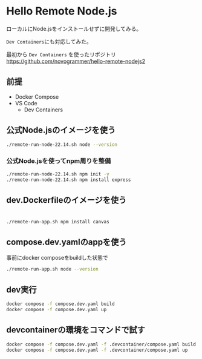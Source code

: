 # Hello Remote Node.js

ローカルにNode.jsをインストールせずに開発してみる。

`Dev Containers`にも対応してみた。

最初から `Dev Containers` を使ったリポジトリ
https://github.com/novogrammer/hello-remote-nodejs2

## 前提
+ Docker Compose
+ VS Code
  + Dev Containers


## 公式Node.jsのイメージを使う
```bash
./remote-run-node-22.14.sh node --version
```

### 公式Node.jsを使ってnpm周りを整備
```bash
./remote-run-node-22.14.sh npm init -y
./remote-run-node-22.14.sh npm install express

```

## dev.Dockerfileのイメージを使う
### 

```bash

./remote-run-app.sh npm install canvas
```

## compose.dev.yamlのappを使う
事前にdocker composeをbuildした状態で
```bash
./remote-run-app.sh node --version
```
## dev実行
```bash
docker compose -f compose.dev.yaml build
docker compose -f compose.dev.yaml up
```

## devcontainerの環境をコマンドで試す
```bash
docker compose -f compose.dev.yaml -f .devcontainer/compose.yaml build
docker compose -f compose.dev.yaml -f .devcontainer/compose.yaml up
```



